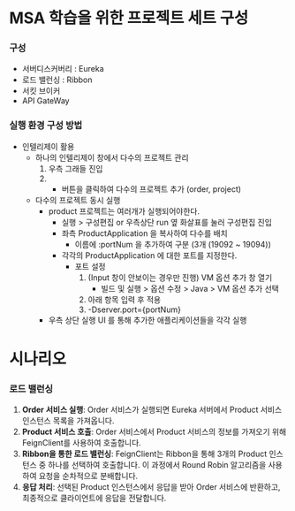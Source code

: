 # MSA 학습을 위한 프로젝트 세트 구성 
### 구성 
- 서버디스커버리 : Eureka
- 로드  밸런싱 : Ribbon
- 서킷  브이커 
- API GateWay

### 실행 환경 구성 방법 
- 인텔리제이 활용 
  - 하나의 인텔리제이 창에서 다수의 프로젝트 관리 
    1. 우측 그래들 진입 
    2. + 버튼을 클릭하여 다수의 프로젝트 추가 (order, project)
  - 다수의 프로젝트 동시 실행 
    - product 프로젝트는 여러개가 실행되어야한다. 
      - 실행 > 구성편집 or 우측상단 run 옆 화살표를 눌러 구성편집 진입 
      - 좌측 ProductApplication 을 복사하여 다수를 배치
        - 이름에 :portNum 을 추가하여 구분 (3개 (19092 ~ 19094))
      - 각각의 ProductApplication 에 대한 포트를 지정한다.
        - 포트 설정  
          1. (Input 창이 안보이는 경우만 진행) VM 옵션 추가 창 열기
             - 빌드 및 실행 > 옵션 수정 > Java > VM 옵션 추가 선택
          2. 아래 항목 입력 후 적용
          3. -Dserver.port={portNum} 
    - 우측 상단 실행 UI 를 통해 추가한 애플리케이션들을 각각 실행 

# 시나리오 

### 로드 밸런싱 
1. **Order 서비스 실행**: Order 서비스가 실행되면 Eureka 서버에서 Product 서비스 인스턴스 목록을 가져옵니다.
2. **Product 서비스 호출**: Order 서비스에서 Product 서비스의 정보를 가져오기 위해 FeignClient를 사용하여 호출합니다.
3. **Ribbon을 통한 로드 밸런싱**: FeignClient는 Ribbon을 통해 3개의 Product 인스턴스 중 하나를 선택하여 호출합니다. 이 과정에서 Round Robin 알고리즘을 사용하여 요청을 순차적으로 분배합니다.
4. **응답 처리**: 선택된 Product 인스턴스에서 응답을 받아 Order 서비스에 반환하고, 최종적으로 클라이언트에 응답을 전달합니다.